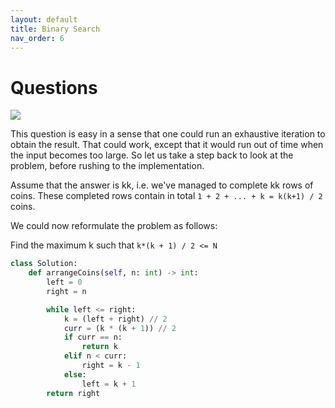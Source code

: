 ```yaml
---
layout: default
title: Binary Search
nav_order: 6
---
```


# Questions

![]({{site.url}}/{{site.baseurl}}/assets/images/binary-search-1.JPG)

This question is easy in a sense that one could run an exhaustive iteration to obtain the result. That could work, except that it would run out of time when the input becomes too large. So let us take a step back to look at the problem, before rushing to the implementation.

Assume that the answer is kk, i.e. we've managed to complete kk rows of coins. These completed rows contain in total `1 + 2 + ... + k = k(k+1) / 2` coins.

We could now reformulate the problem as follows:

Find the maximum k such that `k*(k + 1) / 2 <= N`

```python
class Solution:
    def arrangeCoins(self, n: int) -> int:
        left = 0
        right = n

        while left <= right:
            k = (left + right) // 2
            curr = (k * (k + 1)) // 2
            if curr == n:
                return k
            elif n < curr:
                right = k - 1
            else:
                left = k + 1
        return right

```
